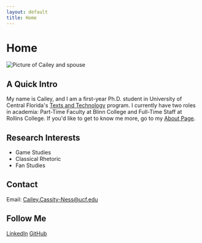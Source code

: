 ```yaml
---
layout: default
title: Home
---
```

# Home
![Picture of Cailey and spouse](cailey-and-andy.jpg)

## A Quick Intro
My name is Cailey, and I am a first-year Ph.D. student in University of Central Florida's [Texts and Technology](https://cah.ucf.edu/textstech/) program. I currently have two roles in academia: Part-Time Faculty at Blinn College and Full-Time Staff at Rollins College. If you'd like to get to know me more, go to my [About Page](/ENG6800-Portfolio/about%20me). 

## Research Interests
- Game Studies
- Classical Rhetoric
- Fan Studies

## Contact
Email: Cailey.Cassity-Ness@ucf.edu

## Follow Me
[LinkedIn](https://www.linkedin.com/in/cailey-c-6548551b1)
[GitHub](https://github.com/ccassityness)